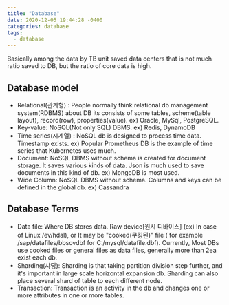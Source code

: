 ```yaml
---
title: "Database"
date: 2020-12-05 19:44:28 -0400
categories: database
tags:
  - database
---
```


Basically among the data by TB unit saved data centers that is not much ratio saved to DB, but the ratio of core data is high.

## Database model
- Relational(관계형) : People normally think relational db management system(RDBMS) about DB its consists of some tables, scheme(table layout), record(row), properties(value). ex) Oracle, MySql, PostgreSQL.
- Key-value: NoSQL(Not only SQL) DBMS. ex) Redis, DynamoDB
- Time series(시계열) : NoSQL db is designed to process time data. Timestamp exists.
ex) Popular Prometheus DB is the example of time series that Kubernetes uses much.
- Document: NoSQL DBMS without schema is created for document storage. It saves various kinds of data. Json is much used to save documents in this kind of db. ex) MongoDB  is most used.
- Wide Column: NoSQL DBMS without schema. Columns and keys can be defined in the global db. ex) Cassandra

## Database Terms
- Data file: Where DB stores data. Raw device[원시 디바이스] (ex) In case of Linux /ev/hdal), or It may be "cooked(쿠킹된)" file ( for example /sap/datafiles/bbsovdbf for C:/mysql/datafile.dbf). Currently, Most DBs  use cooked files or general files as data files, generally more than 2ea exist each db.
- Sharding(샤딩): Sharding is that taking partition division step further, and it's important in large scale horizontal expansion db. Sharding can also place several shard of table to each different node.
- Transaction: Transaction is an activity in the db and changes one or more attributes in one or more tables.
